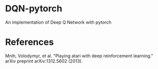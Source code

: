 # DQN-pytorch
An implementation of Deep Q Network with pytorch

# References
Mnih, Volodymyr, et al. "Playing atari with deep reinforcement learning." arXiv preprint arXiv:1312.5602 (2013).
